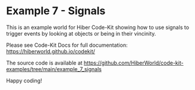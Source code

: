 # Example 7 - Signals

This is an example world for Hiber Code-Kit showing how to use signals to trigger events by looking at objects or being in their vincinity.

Please see Code-Kit Docs for full documentation:
https://hiberworld.github.io/codekit/

The source code is available at
https://github.com/HiberWorld/code-kit-examples/tree/main/example_7_signals

Happy coding!
